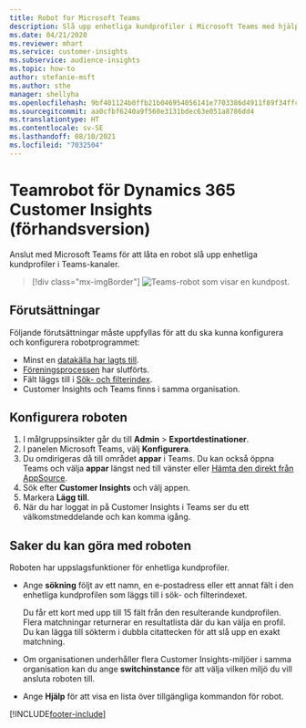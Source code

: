 ```yaml
---
title: Robot for Microsoft Teams
description: Slå upp enhetliga kundprofiler i Microsoft Teams med hjälp av en robot.
ms.date: 04/21/2020
ms.reviewer: mhart
ms.service: customer-insights
ms.subservice: audience-insights
ms.topic: how-to
author: stefanie-msft
ms.author: sthe
manager: shellyha
ms.openlocfilehash: 9bf401124b0ffb21b046954056141e7703386d4911f89f34ffc0fcb84bf0f4be
ms.sourcegitcommit: aa0cfbf6240a9f560e3131bdec63e051a8786dd4
ms.translationtype: HT
ms.contentlocale: sv-SE
ms.lasthandoff: 08/10/2021
ms.locfileid: "7032504"
---
```

# <a name="teams-bot-for-dynamics-365-customer-insights-preview"></a>Teamrobot för Dynamics 365 Customer Insights (förhandsversion)

Anslut med Microsoft Teams för att låta en robot slå upp enhetliga kundprofiler i Teams-kanaler.

> [!div class="mx-imgBorder"]
> ![Teams-robot som visar en kundpost.](media/teams-bot.png "Teams-robot som visar en kundpost")

## <a name="prerequisites"></a>Förutsättningar

Följande förutsättningar måste uppfyllas för att du ska kunna konfigurera och konfigurera robotprogrammet:

- Minst en [datakälla har lagts till](data-sources.md).
- [Föreningsprocessen](data-unification.md) har slutförts.
- Fält läggs till i [Sök- och filterindex](search-filter-index.md).
- Customer Insights och Teams finns i samma organisation.

## <a name="configure-the-bot"></a>Konfigurera roboten

1. I målgruppsinsikter går du till **Admin** > **Exportdestinationer**.
1. I panelen Microsoft Teams, välj **Konfigurera**.
1. Du omdirigeras då till området **appar** i Teams. Du kan också öppna Teams och välja **appar** längst ned till vänster eller [Hämta den direkt från AppSource](https://go.microsoft.com/fwlink/?linkid=2124104).
1. Sök efter **Customer Insights** och välj appen.
1. Markera **Lägg till**.
1. När du har loggat in på Customer Insights i Teams ser du ett välkomstmeddelande och kan komma igång.

## <a name="things-you-can-do-with-the-bot"></a>Saker du kan göra med roboten

Roboten har uppslagsfunktioner för enhetliga kundprofiler.

- Ange **sökning** följt av ett namn, en e-postadress eller ett annat fält i den enhetliga kundprofilen som läggs till i sök- och filterindexet.

  Du får ett kort med upp till 15 fält från den resulterande kundprofilen. Flera matchningar returnerar en resultatlista där du kan välja en profil. Du kan lägga till sökterm i dubbla citattecken för att slå upp en exakt matchning.

- Om organisationen underhåller flera Customer Insights-miljöer i samma organisation kan du ange **switchinstance** för att välja vilken miljö du vill ansluta roboten till.

- Ange **Hjälp** för att visa en lista över tillgängliga kommandon för robot.  


[!INCLUDE[footer-include](../includes/footer-banner.md)]